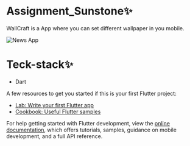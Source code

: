 # Assignment_Sunstone✨
WallCraft is a App where you can set different wallpaper in you mobile.

![News App](https://user-images.githubusercontent.com/86509987/187124513-440e3300-f04e-4c96-940c-c7e86975a92e.png)

# Teck-stack✨
* Dart

A few resources to get you started if this is your first Flutter project:

- [Lab: Write your first Flutter app](https://docs.flutter.dev/get-started/codelab)
- [Cookbook: Useful Flutter samples](https://docs.flutter.dev/cookbook)

For help getting started with Flutter development, view the
[online documentation](https://docs.flutter.dev/), which offers tutorials,
samples, guidance on mobile development, and a full API reference.

